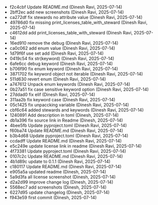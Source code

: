- f2c4cbf Update README.md (Dinesh Ravi, 2025-07-14)
- 2bff2ec add new screenshots (Dinesh Ravi, 2025-07-14)
- ca272df fix stewards no attribute value (Dinesh Ravi, 2025-07-14)
- 49786d0 fix missing print_licenses_table_with_steward (Dinesh Ravi, 2025-07-14)
- c4612dd add print_licenses_table_with_steward (Dinesh Ravi, 2025-07-14)
- 16ed910 remove the debug (Dinesh Ravi, 2025-07-14)
- ca0c062 add enum value (Dinesh Ravi, 2025-07-14)
- 1d79f6f use set add (Dinesh Ravi, 2025-07-14)
- 0419c54 fix str(keyword) (Dinesh Ravi, 2025-07-14)
- 6afe6cc debug keyword (Dinesh Ravi, 2025-07-14)
- b706f90 fix enum keyword (Dinesh Ravi, 2025-07-14)
- 3871702 fix keyword object not iterable (Dinesh Ravi, 2025-07-14)
- 511d630 revert enum (Dinesh Ravi, 2025-07-14)
- a747612 Unpack enum keywords (Dinesh Ravi, 2025-07-14)
- 0b27a51 fix case sensitive keyword option (Dinesh Ravi, 2025-07-14)
- 27ddad0 fix elif (Dinesh Ravi, 2025-07-14)
- 311aa2b fix keyword case (Dinesh Ravi, 2025-07-14)
- 05c1425 fix unpaccking variable (Dinesh Ravi, 2025-07-14)
- cbf6c64 added stewards and keywords (Dinesh Ravi, 2025-07-14)
- 1240891 Add description in toml (Dinesh, 2025-07-14)
- db1a396 fix source link in Readme (Dinesh, 2025-07-14)
- 4bee5fb Update pyproject.toml (Dinesh Ravi, 2025-07-14)
- f60ba74 Update README.md (Dinesh Ravi, 2025-07-14)
- b3b4d68 Update pyproject.toml (Dinesh Ravi, 2025-07-14)
- ccdadff Update README.md (Dinesh Ravi, 2025-07-14)
- e5c249e update license link in readme (Dinesh Ravi, 2025-07-14)
- 4f73381 Update pyproject.toml (Dinesh Ravi, 2025-07-14)
- 0107c2c Update README.md (Dinesh Ravi, 2025-07-14)
- 4b1d89c update to 0.1.1 (Dinesh Ravi, 2025-07-14)
- c180117 Update README.md (Dinesh Ravi, 2025-07-14)
- e905a5a updated readme (Dinesh, 2025-07-14)
- 5a9d3fa all license screenshot (Dinesh, 2025-07-14)
- d2a2d99 improve change log (Dinesh, 2025-07-14)
- 5568ec7 add screenshots (Dinesh, 2025-07-14)
- 6227d95 update changelog (Dinesh, 2025-07-14)
- f943e59 first commit (Dinesh, 2025-07-14)